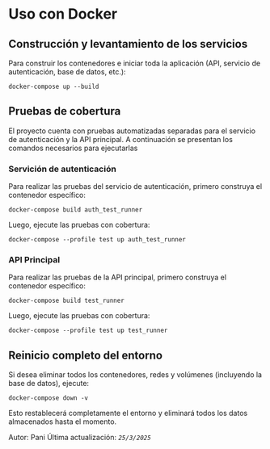 #  Uso con Docker

##  Construcción y levantamiento de los servicios

Para construir los contenedores e iniciar toda la aplicación (API, servicio de autenticación, base de datos, etc.):

```docker
docker-compose up --build
```

##  Pruebas de cobertura

El proyecto cuenta con pruebas automatizadas separadas para el servicio de autenticación y la API principal. A continuación se presentan los comandos necesarios para ejecutarlas

### Servición de autenticación

Para realizar las pruebas del servicio de autenticación, primero construya el contenedor específico:

```docker
docker-compose build auth_test_runner
```
Luego, ejecute las pruebas con cobertura:

```docker
docker-compose --profile test up auth_test_runner
```
### API Principal

Para realizar las pruebas de la API principal, primero construya el contenedor específico:

```docker
docker-compose build test_runner
```

Luego, ejecute las pruebas con cobertura:

```docker
docker-compose --profile test up test_runner
```

## Reinicio completo del entorno

Si desea eliminar todos los contenedores, redes y volúmenes (incluyendo la base de datos), ejecute:

```docker
docker-compose down -v
```
Esto restablecerá completamente el entorno y eliminará todos los datos almacenados hasta el momento.

Autor: Pani
Última actualización: *`25/3/2025`*
